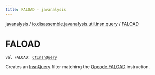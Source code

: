 ```yaml
---
title: FALOAD - javanalysis
---
```


[javanalysis](../index.html) / [io.disassemble.javanalysis.util.insn.query](index.html) / [FALOAD](./-f-a-l-o-a-d.html)

# FALOAD

`val FALOAD: `[`CtInsnQuery`](-ct-insn-query/index.html)

Creates an [InsnQuery](-insn-query/index.html) filter matching the [Opcode.FALOAD](#) instruction.

